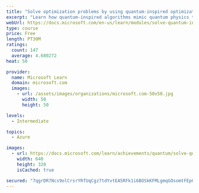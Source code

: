 ```yaml
---
title: "Solve optimization problems by using quantum-inspired optimization"
excerpt: "Learn how quantum-inspired algorithms mimic quantum physics to solve difficult optimization problems."
webUrl: https://docs.microsoft.com/en-us/learn/modules/solve-quantum-inspired-optimization-problems/
type: course
price: Free
length: PT30M
ratings:
  count: 147
  average: 4.680272
heat: 50

provider:
  name: Microsoft Learn
  domain: microsoft.com
  images:
    - url: /assets/images/organizations/microsoft.com-50x50.jpg
      width: 50
      height: 50

levels:
  - Intermediate

topics:
  - Azure

images:
  - url: https://docs.microsoft.com/learn/achievements/quantum/solve-quantum-inspired-optimization-problems-social.png
    width: 640
    height: 320
    isCached: true

secured: "7qgrDR7Ncs9olCrsrYRfUqCgz7tdYvtEA5RFk1i6BOSkKFMLgmqGOsomtFEpGggVODNg56Pxnhl11LTzXnKcaU4yGRHzEJ1d4Slmd2hKv46yQBeHleqQ85WBHOpAvqP4lvoofdEwk130P3WzeHL0jQbhOlVFJ2XNfSjwbVIYaifxNI3/qp02fiuhUOUVS/YAGg5WBPL2UdAPqDnNJ2CrtSMtFjQL4RQJXDqIr1GMvwdCj+q6UN7FN1nI0y5mvydEYvYH6H1qgpQDG80lIUw/u6WM30poj4G6NCd7yVg9nz2JWmlDTU0hkxXEPHskH/awtqtZZdr78r29rXXEeaUYi+5cLc4jMpYUfkEKXmKJvXRgJ7kPh2c+FoUPIEgUXcfjn0FhQfRq/FC0CE3YVQN1sz0BiF6HffDdQqbWk0ub854=;HG5nMFVt0bTpR5M5iTh9Sw=="
---
```


